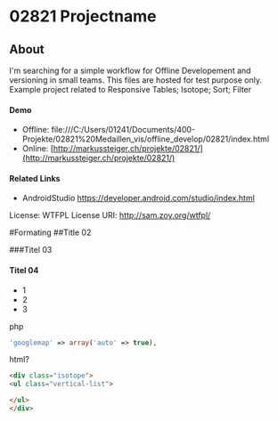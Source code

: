 # 02821 Projectname

## About
I'm searching for a simple workflow for Offline Developement and versioning in small teams. This files are hosted for test purpose only. Example project related to Responsive Tables; Isotope; Sort; Filter

#### Demo

* Offline: file:///C:/Users/01241/Documents/400-Projekte/02821%20Medaillen_vis/offline_develop/02821/index.html
* Online: [http://markussteiger.ch/projekte/02821/](http://markussteiger.ch/projekte/02821/)


#### Related Links
- AndroidStudio https://developer.android.com/studio/index.html

License: WTFPL
License URI: http://sam.zoy.org/wtfpl/


#Formating 
##Title 02 

###Titel 03 

#### Titel 04

- 1 
- 2
- 3


php
```php
'googlemap' => array('auto' => true),
```

html?
```html
<div class="isotope">
<ul class="vertical-list">

</ul>
</div>
```



